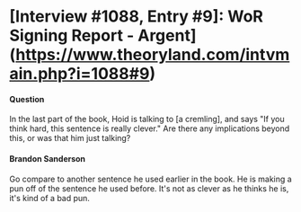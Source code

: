 # [Interview #1088, Entry #9]: WoR Signing Report - Argent](https://www.theoryland.com/intvmain.php?i=1088#9)

#### Question

In the last part of the book, Hoid is talking to [a cremling], and says "If you think hard, this sentence is really clever." Are there any implications beyond this, or was that him just talking?

#### Brandon Sanderson

Go compare to another sentence he used earlier in the book. He is making a pun off of the sentence he used before. It's not as clever as he thinks he is, it's kind of a bad pun.

